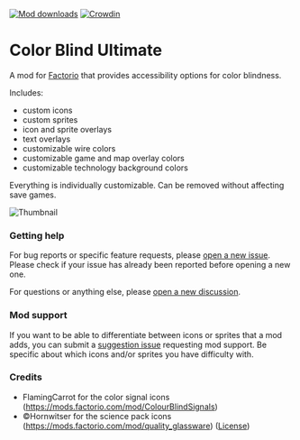 [![Mod downloads](https://img.shields.io/badge/dynamic/json?color=orange&label=Factorio&query=downloads_count&suffix=%20downloads&url=https%3A%2F%2Fmods.factorio.com%2Fapi%2Fmods%2Fcolorblind_ultimate)](https://mods.factorio.com/mod/colorblind_ultimate)
[![Crowdin](https://img.shields.io/badge/Crowdin-Translate-brightgreen)](https://crowdin.com/project/colorblind_ultimate)

# Color Blind Ultimate

A mod for [Factorio](https://factorio.com/) that provides accessibility options
for color blindness.

Includes:
* custom icons
* custom sprites
* icon and sprite overlays
* text overlays
* customizable wire colors
* customizable game and map overlay colors
* customizable technology background colors

Everything is individually customizable. Can be removed without affecting save games.

![Thumbnail](https://raw.githubusercontent.com/Rycieos/factorio-colorblind-ultimate/main/thumbnail.png)

### Getting help

For bug reports or specific feature requests, please [open a new
issue](https://github.com/Rycieos/factorio-colorblind-ultimate/issues/new/choose).
Please check if your issue has already been reported before opening a new one.

For questions or anything else, please [open a new
discussion](https://github.com/Rycieos/factorio-colorblind-ultimate/discussions/new/choose).

### Mod support

If you want to be able to differentiate between icons or sprites that a mod
adds, you can submit a [suggestion
issue](https://github.com/Rycieos/factorio-colorblind-ultimate/issues/new?labels=enhancement%2Ctriage&template=suggestion.yml)
requesting mod support. Be specific about which icons and/or sprites you have
difficulty with.


### Credits

* FlamingCarrot for the color signal icons (https://mods.factorio.com/mod/ColourBlindSignals)
* ©Hornwitser for the science pack icons (https://mods.factorio.com/mod/quality_glassware)
  ([License](https://creativecommons.org/licenses/by-sa/4.0/))
